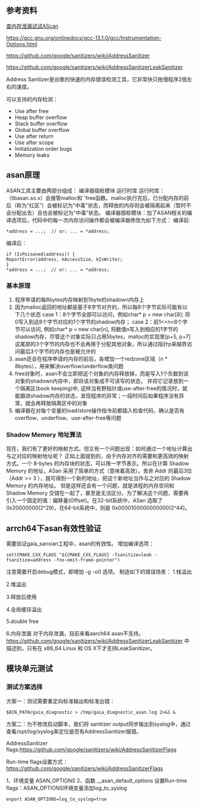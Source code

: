## 参考资料
[查内存泄漏试试AScan](https://www.jianshu.com/p/9e85345e500b)

https://gcc.gnu.org/onlinedocs/gcc-13.1.0/gcc/Instrumentation-Options.html

https://github.com/google/sanitizers/wiki/AddressSanitizer

https://github.com/google/sanitizers/wiki/AddressSanitizerLeakSanitizer

Address Sanitizer是谷歌的快速的内存错误检测工具，它非常快只拖慢程序2倍左右的速度。

可以支持的内存检测：
* Use after free
* Heap buffer overflow
* Stack buffer overflow
* Global buffer overflow
* Use after return
* Use after scope
* Initialization order bugs
* Memory leaks
## asan原理
ASAN工具主要由两部分组成：
编译器插桩模块
运行时库
运行时库：（libasan.so.x）会接管malloc和``free函数。malloc执行完后，已分配内存的前后（称为“红区”）会被标记为“中毒”状态，而释放的内存则会被隔离起来（暂时不会分配出去）且也会被标记为“中毒”状态。
编译器插桩模块：加了ASAN相关的编译选项后，代码中的每一次内存访问操作都会被编译器修改为如下方式：
编译前:
```
*address = ...;  // or: ... = *address;
```
编译后：
```
if (IsPoisoned(address)) {
ReportError(address, kAccessSize, kIsWrite);
}
*address = ...;  // or: ... = *address;
```
### 基本原理
1. 程序申请的每8bytes内存映射到1byte的shadown内存上
2. 因为malloc返回的地址都是基于8字节对齐的，所以每8个字节实际可能有以下几个状态
case 1：8个字节全部可以访问，例如char* p = new char[8]; 将0写入到这8个字节对应的1个字节的shadow内存；
case 2：前1<=n<8个字节可以访问, 例如char* p = new char[n], 将数值n写入到相应的1字节的shadow内存，尽管这个对象实际只占用5bytes，malloc的实现里[p+5, p+7]这尾部的3个字节的内存也不会再用于分配其他对象，所以通过指针p来越界访问最后3个字节的内存也是被允许的
3. asan还会在程序申请的内存的前后，各增加一个redzone区域（n * 8bytes），用来解决overflow/underflow类问题
4. free对象时，asan不会立即把这个对象的内存释放掉，而是写入1个负数到该对象的shadown内存中，即将该对象成不可读写的状态， 并将它记录放到一个隔离区(book keeping)中, 这样当有野指针或use-after-free的情况时，就能跟进shadow内存的状态，发现程序的异常；一段时间后如果程序没有异常，就会再释放隔离区中的对象
5. 编译器在对每个变量的load/store操作指令前都插入检查代码，确认是否有overflow、underflow、use-after-free等问题
### Shadow Memory 地址算法
现在，我们有了更好的映射方式。但又有一个问题出现：如何通过一个地址计算出与之对应的映射地址呢？
正如上面提到的，由于内存对齐的需要和更高效的映射方式。一个 8-bytes 的内存块的状态，可以用一字节表示。所以在计算 Shadow Memory 的地址，ASan 采用了简单的方式（意味着高效）。舍弃 Addr 的最后3位（Addr >> 3 ），就可得到一个新的地址，把这个新地址当作与之对应的 Shadow Memory 的内存地址。
但是这样还会有一个问题，就是进程的内存空间和 Shadow Memory 交错在一起了，甚至是无法区分。为了解决这个问题，需要再引入一个固定的值：偏移量(Offset)。在32-bit系统中，ASan 选取了 0x20000000(2^29)，在64-bit系统中，则是 0x0000100000000000(2^44)。
## arrch64下asan有效性验证
需要验证gaia_sanxian工程中，asan的有效性。
增加编译选项：
```
set(CMAKE_CXX_FLAGS "${CMAKE_CXX_FLAGS} -fsanitize=leak -fsanitize=address -fno-omit-frame-pointer")
```
注意需要开启debug模式，即增加 -g -o0 选项。
制造如下的错误场景：
1.栈溢出

2.堆溢出

3.释放后使用

4.全局缓存溢出

5.double free

6.内存泄漏
对于内存泄漏，目前来看aarch64 asan不支持。
https://github.com/google/sanitizers/wiki/AddressSanitizerLeakSanitizer 中描述到，只有在 x86_64 Linux 和 OS X下才支持LeakSanitizer。
## 模块单元测试
### 测试方案选择

方案一：测试需要重定向标准输出和标准出错：
```
$BIN_PATH/gaia_diagnostic > /tmp/gaia_diagnostic_asan.log 2>&1 &
```

方案二：为不修改启动脚本，我们将 sanitizer output同步输出到syslog中，通过查看/opt/log/syslog来定位是否有AddressSanitizer报错。

AddressSanitizer flags:https://github.com/google/sanitizers/wiki/AddressSanitizerFlags

Run-time flags设置方式：https://github.com/google/sanitizers/wiki/AddressSanitizerFlags

1、环境变量 ASAN_OPTIONS
2、函数 __asan_default_options
设置Run-time flags：ASAN_OPTIONS环境变量添加log_to_syslog

```
export ASAN_OPTIONS=log_to_syslog=true
```
